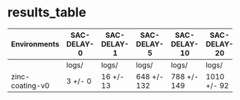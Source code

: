 # results_table
| Environments  |SAC-DELAY-0|SAC-DELAY-1|SAC-DELAY-5|SAC-DELAY-10|SAC-DELAY-20|SAC-DELAY-100|
|---------------|-----------|-----------|-----------|------------|------------|-------------|
|               |logs/      |logs/      |logs/      |logs/       |logs/       |logs/        |
|zinc-coating-v0|3 +/- 0    |16 +/- 13  |648 +/- 132|788 +/- 149 |1010 +/- 92 |1584 +/- 59  |
